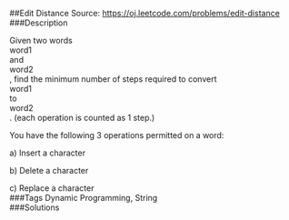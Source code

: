 ##Edit Distance
Source: https://oj.leetcode.com/problems/edit-distance  
###Description

                

Given two words   
word1  
 and   
word2  
, find the minimum number of steps required to convert   
word1  
 to   
word2  
. (each operation is counted as 1 step.)
  


  

You have the following 3 operations permitted on a word:
  


  

a) Insert a character  

b) Delete a character  

c) Replace a character  
###Tags
Dynamic Programming, String  
###Solutions
